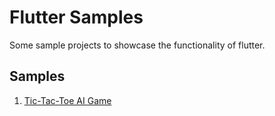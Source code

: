 # Flutter Samples

Some sample projects to showcase the functionality of flutter.

## Samples

1. [Tic-Tac-Toe AI Game](/tic_tac_toe_ai)

